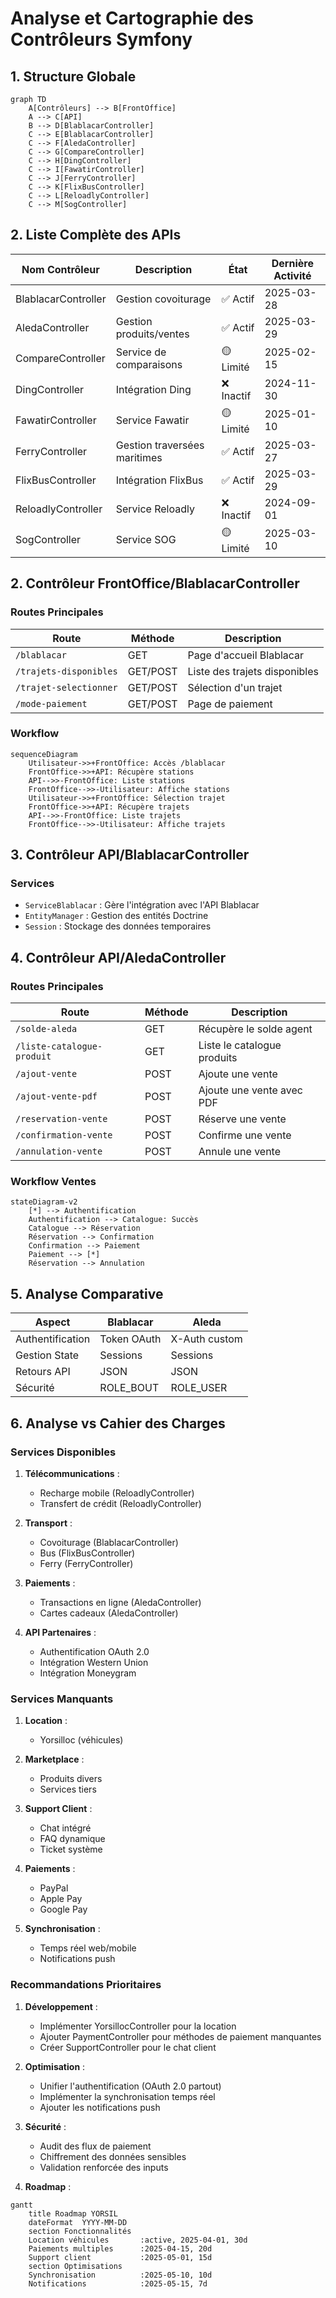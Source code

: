 # Analyse et Cartographie des Contrôleurs Symfony

## 1. Structure Globale
```mermaid
graph TD
    A[Contrôleurs] --> B[FrontOffice]
    A --> C[API]
    B --> D[BlablacarController]
    C --> E[BlablacarController]
    C --> F[AledaController]
    C --> G[CompareController]
    C --> H[DingController]
    C --> I[FawatirController]
    C --> J[FerryController]
    C --> K[FlixBusController]
    C --> L[ReloadlyController]
    C --> M[SogController]
```

## 2. Liste Complète des APIs
| Nom Contrôleur | Description | État | Dernière Activité |
|----------------|-------------|------|-------------------|
| BlablacarController | Gestion covoiturage | ✅ Actif | 2025-03-28 |
| AledaController | Gestion produits/ventes | ✅ Actif | 2025-03-29 |
| CompareController | Service de comparaisons | 🟡 Limité | 2025-02-15 |
| DingController | Intégration Ding | ❌ Inactif | 2024-11-30 |
| FawatirController | Service Fawatir | 🟡 Limité | 2025-01-10 |
| FerryController | Gestion traversées maritimes | ✅ Actif | 2025-03-27 |
| FlixBusController | Intégration FlixBus | ✅ Actif | 2025-03-29 |
| ReloadlyController | Service Reloadly | ❌ Inactif | 2024-09-01 |
| SogController | Service SOG | 🟡 Limité | 2025-03-10 |

## 2. Contrôleur FrontOffice/BlablacarController

### Routes Principales
| Route | Méthode | Description |
|-------|---------|-------------|
| `/blablacar` | GET | Page d'accueil Blablacar |
| `/trajets-disponibles` | GET/POST | Liste des trajets disponibles |
| `/trajet-selectionner` | GET/POST | Sélection d'un trajet |
| `/mode-paiement` | GET/POST | Page de paiement |

### Workflow
```mermaid
sequenceDiagram
    Utilisateur->>+FrontOffice: Accès /blablacar
    FrontOffice->>+API: Récupère stations
    API-->>-FrontOffice: Liste stations
    FrontOffice-->>-Utilisateur: Affiche stations
    Utilisateur->>+FrontOffice: Sélection trajet
    FrontOffice->>+API: Récupère trajets
    API-->>-FrontOffice: Liste trajets
    FrontOffice-->>-Utilisateur: Affiche trajets
```

## 3. Contrôleur API/BlablacarController

### Services
- `ServiceBlablacar` : Gère l'intégration avec l'API Blablacar
- `EntityManager` : Gestion des entités Doctrine
- `Session` : Stockage des données temporaires

## 4. Contrôleur API/AledaController

### Routes Principales
| Route | Méthode | Description |
|-------|---------|-------------|
| `/solde-aleda` | GET | Récupère le solde agent |
| `/liste-catalogue-produit` | GET | Liste le catalogue produits |
| `/ajout-vente` | POST | Ajoute une vente |
| `/ajout-vente-pdf` | POST | Ajoute une vente avec PDF |
| `/reservation-vente` | POST | Réserve une vente |
| `/confirmation-vente` | POST | Confirme une vente |
| `/annulation-vente` | POST | Annule une vente |

### Workflow Ventes
```mermaid
stateDiagram-v2
    [*] --> Authentification
    Authentification --> Catalogue: Succès
    Catalogue --> Réservation
    Réservation --> Confirmation
    Confirmation --> Paiement
    Paiement --> [*]
    Réservation --> Annulation
```

## 5. Analyse Comparative

| Aspect | Blablacar | Aleda |
|--------|-----------|-------|
| Authentification | Token OAuth | X-Auth custom |
| Gestion State | Sessions | Sessions |
| Retours API | JSON | JSON |
| Sécurité | ROLE_BOUT | ROLE_USER |

## 6. Analyse vs Cahier des Charges

### Services Disponibles

1. **Télécommunications** :
   - Recharge mobile (ReloadlyController)
   - Transfert de crédit (ReloadlyController)

2. **Transport** :
   - Covoiturage (BlablacarController)
   - Bus (FlixBusController) 
   - Ferry (FerryController)

3. **Paiements** :
   - Transactions en ligne (AledaController)
   - Cartes cadeaux (AledaController)

4. **API Partenaires** :
   - Authentification OAuth 2.0
   - Intégration Western Union
   - Intégration Moneygram

### Services Manquants

1. **Location** :
   - Yorsilloc (véhicules)

2. **Marketplace** :
   - Produits divers
   - Services tiers

3. **Support Client** :
   - Chat intégré
   - FAQ dynamique
   - Ticket système

4. **Paiements** :
   - PayPal
   - Apple Pay  
   - Google Pay

5. **Synchronisation** :
   - Temps réel web/mobile
   - Notifications push

### Recommandations Prioritaires

1. **Développement** :
   - Implémenter YorsillocController pour la location
   - Ajouter PaymentController pour méthodes de paiement manquantes
   - Créer SupportController pour le chat client

2. **Optimisation** :
   - Unifier l'authentification (OAuth 2.0 partout)
   - Implémenter la synchronisation temps réel
   - Ajouter les notifications push

3. **Sécurité** :
   - Audit des flux de paiement
   - Chiffrement des données sensibles
   - Validation renforcée des inputs

4. **Roadmap** :
```mermaid
gantt
    title Roadmap YORSIL
    dateFormat  YYYY-MM-DD
    section Fonctionnalités
    Location véhicules       :active, 2025-04-01, 30d
    Paiements multiples      :2025-04-15, 20d
    Support client           :2025-05-01, 15d
    section Optimisations
    Synchronisation          :2025-05-10, 10d
    Notifications            :2025-05-15, 7d
```
